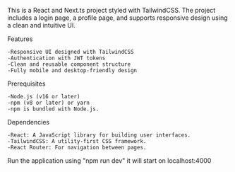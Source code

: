 This is a React and Next.ts project styled with TailwindCSS. The project includes a login page, a profile page, and supports responsive design using a clean and intuitive UI.

Features

    -Responsive UI designed with TailwindCSS
    -Authentication with JWT tokens
    -Clean and reusable component structure
    -Fully mobile and desktop-friendly design

Prerequisites

    -Node.js (v16 or later)
    -npm (v8 or later) or yarn
    -npm is bundled with Node.js.

Dependencies

    -React: A JavaScript library for building user interfaces.
    -TailwindCSS: A utility-first CSS framework.
    -React Router: For navigation between pages.


Run the application using "npm run dev"
it will start on localhost:4000






    
